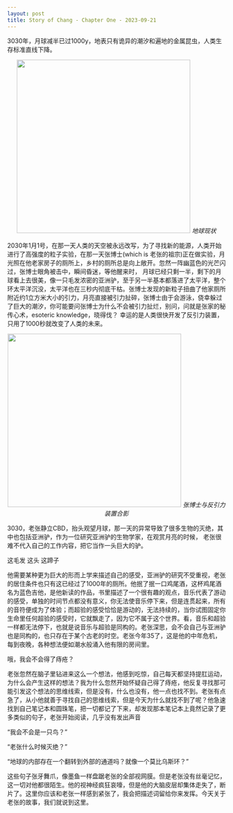 ```yaml
---
layout: post
title: Story of Chang - Chapter One - 2023-09-21
---
```

3030年，月球减半已过1000y，地表只有诡异的潮汐和遍地的金属昆虫，人类生存标准直线下降。

<p align="center">
    <img src="{{ site.baseurl }}/images/story_of_chang_chapter_01/earth.png" style="width: 400px;"/>
    <em>地球现状</em>
</p>

2030年1月1号，在那一天人类的天空被永远改写，为了寻找新的能源，人类开始进行了高强度的粒子实验，在那一天张博士(which is 老张的祖宗)正在做实验，月光照在他老家房子的厕所上，乡村的厕所总是向上敞开。忽然一阵幽蓝色的光芒闪过，张博士眼角被击中，瞬间昏迷，等他醒来时，
月球已经只剩一半，剩下的月球看上去很美，像一只毛发浓密的亚洲驴，至于另一半基本都落进了太平洋，整个环太平洋沉没，太平洋也在三秒内彻底干枯。张博士发现的新粒子扭曲了他家厕所附近约1立方米大小的引力，月亮直接被引力扯碎，张博士由于会游泳，侥幸躲过了巨大的潮汐，你可能要问张博士为什么不会被引力扯烂，别问，问就是张家的秘传心术，esoteric knowledge，晓得伐？
幸运的是人类很快开发了反引力装置，只用了1000秒就改变了人类的未来。
<p align="center">
    <img src="{{ site.baseurl }}/images/story_of_chang_chapter_01/chang.png" style="width: 400px;"/>
    <em>张博士与反引力装置合影</em>
</p>

3030，老张静立CBD，抬头观望月球，那一天的异常导致了很多生物的灭绝，其中也包括亚洲驴，作为一位研究亚洲驴的生物学家，在观赏月亮的时候，
老张很难不代入自己的工作内容，把它当作一头巨大的驴。

这毛发 这头 这蹄子

他需要某种更为巨大的形而上学来描述自己的感受，亚洲驴的研究不受重视，老张的居住条件也只有这已经过了1000年的厕所。他抿了抿一口鸡尾酒，这杯鸡尾酒名为蓝色吉他，是他新读的作品，书里描述了一个很有趣的观点，音乐代表了游动的感受，单独的时间节点都没有意义，你无法使音乐停下来，但是连贯起来，所有的音符便成为了体验；而超验的感受恰恰是游动的，无法持续的，当你试图固定你生命里任何超验的感受时，它就飘走了，因为它不属于这个世界。看，音乐和超验一样都无法停下，也就是说音乐与超验是同构的。老张深思，会不会自己与亚洲驴也是同构的，也只存在于某个古老的时空。老张今年35了，这是他的中年危机，每到夜晚，各种想法便如潮水般涌入他有限的房间里。

哦，我会不会得了痔疮？

老张忽然在脑子里钻进来这么一个想法，他感到吃惊，自己每天都坚持提肛运动，为什么会产生这样的想法？我为什么忽然开始怀疑自己得了痔疮，他反复寻找那可能引发这个想法的思维线索，但是没有，什么也没有，他一点也找不到。老张有点急了，从小他就善于寻找自己的思维线索，但是今天为什么就找不到了呢？他急速找到自己笔记本和圆珠笔，把一切都记了下来，却发现那本笔记本上竟然记录了更多类似的句子，老张开始阅读，几乎没有发出声音

“我会不会是一只鸟？”

“老张什么时候灭绝？”

“地球的内部存在一个翻转到外部的通道吗？就像一个莫比乌斯环？”

这些句子张牙舞爪，像墨鱼一样盘踞老张的全部视网膜。但是老张没有丝毫记忆，这一切对他都很陌生。他的视神经疯狂哀嚎，但是他的大脑皮层却集体走失了，断片了。这里你应该和老张一样感到紧张了，我会把描述词留给你来发挥。今天关于老张的故事，我们就说到这里。
